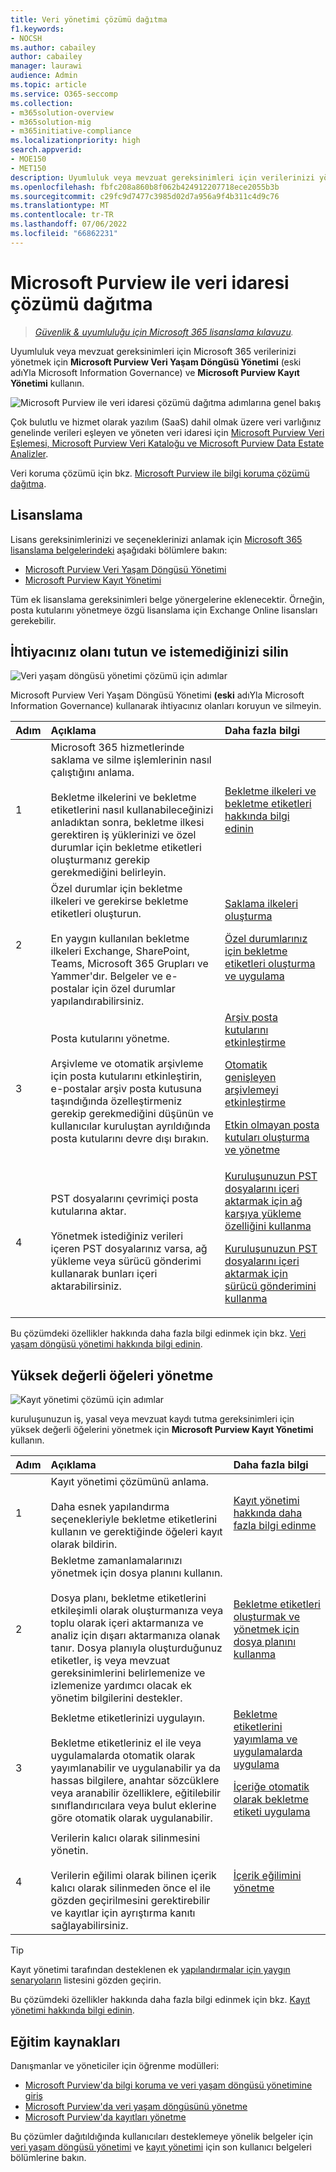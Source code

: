 ```yaml
---
title: Veri yönetimi çözümü dağıtma
f1.keywords:
- NOCSH
ms.author: cabailey
author: cabailey
manager: laurawi
audience: Admin
ms.topic: article
ms.service: O365-seccomp
ms.collection:
- m365solution-overview
- m365solution-mig
- m365initiative-compliance
ms.localizationpriority: high
search.appverid:
- MOE150
- MET150
description: Uyumluluk veya mevzuat gereksinimleri için verilerinizi yönetmek üzere kuruluşunuz için Microsoft Purview'u dağıtmaya yönelik açıklayıcı kılavuz.
ms.openlocfilehash: fbfc208a860b8f062b424912207718ece2055b3b
ms.sourcegitcommit: c29fc9d7477c3985d02d7a956a9f4b311c4d9c76
ms.translationtype: MT
ms.contentlocale: tr-TR
ms.lasthandoff: 07/06/2022
ms.locfileid: "66862231"
---
```

# <a name="deploy-a-data-governance-solution-with-microsoft-purview"></a>Microsoft Purview ile veri idaresi çözümü dağıtma

>*[Güvenlik & uyumluluğu için Microsoft 365 lisanslama kılavuzu](/office365/servicedescriptions/microsoft-365-service-descriptions/microsoft-365-tenantlevel-services-licensing-guidance/microsoft-365-security-compliance-licensing-guidance).*

Uyumluluk veya mevzuat gereksinimleri için Microsoft 365 verilerinizi yönetmek için **Microsoft Purview Veri Yaşam Döngüsü Yönetimi** (eski adıYla Microsoft Information Governance) ve **Microsoft Purview Kayıt Yönetimi** kullanın.

![Microsoft Purview ile veri idaresi çözümü dağıtma adımlarına genel bakış](../media/data-governance-solution-overview.png)

Çok bulutlu ve hizmet olarak yazılım (SaaS) dahil olmak üzere veri varlığınız genelinde verileri eşleyen ve yöneten veri idaresi için [Microsoft Purview Veri Eşlemesi, Microsoft Purview Veri Kataloğu ve Microsoft Purview Data Estate Analizler](/azure/purview/overview).

Veri koruma çözümü için bkz. [Microsoft Purview ile bilgi koruma çözümü dağıtma](information-protection-solution.md).

## <a name="licensing"></a>Lisanslama

Lisans gereksinimlerinizi ve seçeneklerinizi anlamak için [Microsoft 365 lisanslama belgelerindeki](/office365/servicedescriptions/microsoft-365-service-descriptions/microsoft-365-tenantlevel-services-licensing-guidance/microsoft-365-security-compliance-licensing-guidance) aşağıdaki bölümlere bakın: 
- [Microsoft Purview Veri Yaşam Döngüsü Yönetimi](/office365/servicedescriptions/microsoft-365-service-descriptions/microsoft-365-tenantlevel-services-licensing-guidance/microsoft-365-security-compliance-licensing-guidance#microsoft-purview-data-lifecycle-management)
- [Microsoft Purview Kayıt Yönetimi](/office365/servicedescriptions/microsoft-365-service-descriptions/microsoft-365-tenantlevel-services-licensing-guidance/microsoft-365-security-compliance-licensing-guidance#microsoft-purview-records-management)

Tüm ek lisanslama gereksinimleri belge yönergelerine eklenecektir. Örneğin, posta kutularını yönetmeye özgü lisanslama için Exchange Online lisansları gerekebilir.

## <a name="keep-what-you-need-and-delete-what-you-dont"></a>İhtiyacınız olanı tutun ve istemediğinizi silin

![Veri yaşam döngüsü yönetimi çözümü için adımlar](../media/data-lifecycle-management-solution.png)

Microsoft Purview Veri Yaşam Döngüsü Yönetimi **(eski** adıYla Microsoft Information Governance) kullanarak ihtiyacınız olanları koruyun ve silmeyin.

|Adım|Açıklama|Daha fazla bilgi|
|:---|:----------|:---------------|
|1| Microsoft 365 hizmetlerinde saklama ve silme işlemlerinin nasıl çalıştığını anlama. <br /><br /> Bekletme ilkelerini ve bekletme etiketlerini nasıl kullanabileceğinizi anladıktan sonra, bekletme ilkesi gerektiren iş yüklerinizi ve özel durumlar için bekletme etiketleri oluşturmanız gerekip gerekmediğini belirleyin. | [Bekletme ilkeleri ve bekletme etiketleri hakkında bilgi edinin](retention.md)|
|2| Özel durumlar için bekletme ilkeleri ve gerekirse bekletme etiketleri oluşturun. <br /><br /> En yaygın kullanılan bekletme ilkeleri Exchange, SharePoint, Teams, Microsoft 365 Grupları ve Yammer'dır. Belgeler ve e-postalar için özel durumlar yapılandırabilirsiniz. | [Saklama ilkeleri oluşturma](create-retention-policies.md) <p> [Özel durumlarınız için bekletme etiketleri oluşturma ve uygulama](create-retention-labels-information-governance.md)|
|3| Posta kutularını yönetme. <br /><br /> Arşivleme ve otomatik arşivleme için posta kutularını etkinleştirin, e-postalar arşiv posta kutusuna taşındığında özelleştirmeniz gerekip gerekmediğini düşünün ve kullanıcılar kuruluştan ayrıldığında posta kutularını devre dışı bırakın.| [Arşiv posta kutularını etkinleştirme](enable-archive-mailboxes.md) <p> [Otomatik genişleyen arşivlemeyi etkinleştirme](enable-autoexpanding-archiving.md) <p> [Etkin olmayan posta kutuları oluşturma ve yönetme](create-and-manage-inactive-mailboxes.md)|
|4| PST dosyalarını çevrimiçi posta kutularına aktar.  <br /><br /> Yönetmek istediğiniz verileri içeren PST dosyalarınız varsa, ağ yükleme veya sürücü gönderimi kullanarak bunları içeri aktarabilirsiniz.| [Kuruluşunuzun PST dosyalarını içeri aktarmak için ağ karşıya yükleme özelliğini kullanma](use-network-upload-to-import-pst-files.md) <p> [Kuruluşunuzun PST dosyalarını içeri aktarmak için sürücü gönderimini kullanma](use-drive-shipping-to-import-pst-files-to-office-365.md)|

Bu çözümdeki özellikler hakkında daha fazla bilgi edinmek için bkz. [Veri yaşam döngüsü yönetimi hakkında bilgi edinin](information-governance.md).

## <a name="manage-high-value-items"></a>Yüksek değerli öğeleri yönetme

![Kayıt yönetimi çözümü için adımlar](../media/records-management-solution.png)

kuruluşunuzun iş, yasal veya mevzuat kaydı tutma gereksinimleri için yüksek değerli öğelerini yönetmek için **Microsoft Purview Kayıt Yönetimi** kullanın.

|Adım|Açıklama|Daha fazla bilgi|
|:---|:----------|:---------------|
|1| Kayıt yönetimi çözümünü anlama. <br /><br /> Daha esnek yapılandırma seçenekleriyle bekletme etiketlerini kullanın ve gerektiğinde öğeleri kayıt olarak bildirin. | [Kayıt yönetimi hakkında daha fazla bilgi edinme](records-management.md)|
|2| Bekletme zamanlamalarınızı yönetmek için dosya planını kullanın. <br /><br /> Dosya planı, bekletme etiketlerini etkileşimli olarak oluşturmanıza veya toplu olarak içeri aktarmanıza ve analiz için dışarı aktarmanıza olanak tanır. Dosya planıyla oluşturduğunuz etiketler, iş veya mevzuat gereksinimlerini belirlemenize ve izlemenize yardımcı olacak ek yönetim bilgilerini destekler. | [Bekletme etiketleri oluşturmak ve yönetmek için dosya planını kullanma](file-plan-manager.md)|
|3| Bekletme etiketlerinizi uygulayın. <br /><br /> Bekletme etiketleriniz el ile veya uygulamalarda otomatik olarak yayımlanabilir ve uygulanabilir ya da hassas bilgilere, anahtar sözcüklere veya aranabilir özelliklere, eğitilebilir sınıflandırıcılara veya bulut eklerine göre otomatik olarak uygulanabilir. |[Bekletme etiketlerini yayımlama ve uygulamalarda uygulama](create-apply-retention-labels.md) <p> [İçeriğe otomatik olarak bekletme etiketi uygulama](apply-retention-labels-automatically.md)|
|4| Verilerin kalıcı olarak silinmesini yönetin. <br /><br /> Verilerin eğilimi olarak bilinen içerik kalıcı olarak silinmeden önce el ile gözden geçirilmesini gerektirebilir ve kayıtlar için ayrıştırma kanıtı sağlayabilirsiniz. |[İçerik eğilimini yönetme](disposition.md)|

> [!TIP]
> Kayıt yönetimi tarafından desteklenen ek [yapılandırmalar için yaygın senaryoların](get-started-with-records-management.md#common-scenarios) listesini gözden geçirin.

Bu çözümdeki özellikler hakkında daha fazla bilgi edinmek için bkz. [Kayıt yönetimi hakkında bilgi edinin](records-management.md).

## <a name="training-resources"></a>Eğitim kaynakları

Danışmanlar ve yöneticiler için öğrenme modülleri:

- [Microsoft Purview'da bilgi koruma ve veri yaşam döngüsü yönetimine giriş](/learn/modules/m365-compliance-information-governance)
- [Microsoft Purview'da veri yaşam döngüsünü yönetme](/learn/modules/m365-compliance-information-govern-information/)
- [Microsoft Purview'da kayıtları yönetme](/learn/modules/m365-compliance-information-manage-records/)

Bu çözümler dağıtıldığında kullanıcıları desteklemeye yönelik belgeler için [veri yaşam döngüsü yönetimi](get-started-with-information-governance.md#end-user-documentation) ve [kayıt yönetimi](get-started-with-records-management.md#end-user-documentation) için son kullanıcı belgeleri bölümlerine bakın.